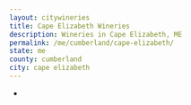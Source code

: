 ```yaml
---
layout: citywineries
title: Cape Elizabeth Wineries
description: Wineries in Cape Elizabeth, ME
permalink: /me/cumberland/cape-elizabeth/
state: me
county: cumberland
city: cape elizabeth
---
```

-
